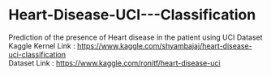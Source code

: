 # Heart-Disease-UCI---Classification<br>
Prediction of the presence of Heart disease in the patient using UCI Dataset<br>
Kaggle Kernel Link : https://www.kaggle.com/shyambajaj/heart-disease-uci-classification<br>
Dataset Link : https://www.kaggle.com/ronitf/heart-disease-uci
